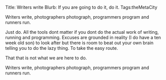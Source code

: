 Title: Writers write
Blurb: If you are going to do it, do it.
Tags:theMetaCity

Writers write, photographers photograph, programmers program and runners run.

Just do. All the tools dont matter if you dont do the actual work of writing, running and programming. Excuses are grounded in reality (I do have a ten week old son) to look after but there is room to beat out your own brain telling you to do the lazy thing. To take the easy route.

That that is not what we are here to do.

Writers write, photographers photograph, programmers program and runners run.
